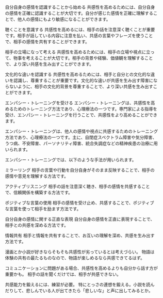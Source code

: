 自分自身の感情を認識することから始める
共感性を高めるためには、自分自身の感情を正確に認識することが大切です。自分が感じた感情を正確に理解することで、他人の感情にもより敏感になることができます。

聴くことを意識する
共感性を高めるには、相手の話を注意深く聴くことが重要です。相手が話している内容に注意を払い、共感の言葉やフレーズを使うことで、相手の感情を共有することができます。

相手の立場になって考える
共感性を高めるためには、相手の立場や視点に立って、物事を考えることが大切です。相手の背景や経験、価値観を理解することで、より深い共感を生み出すことができます。

文化的な違いを認識する
共感性を高めるためには、相手と自分との文化的な違いを認識し、尊重することが重要です。文化的な違いが共感を生み出す障害にならないように、相手の文化的背景を尊重することで、より深い共感を生み出すことができます。

エンパシー・トレーニングを受ける
エンパシー・トレーニングは、共感性を高めるためのトレーニング方法であり、心理療法の一つです。専門家による指導を受け、エンパシー・トレーニングを行うことで、共感性をより高めることができます。

エンパシー・トレーニングは、他人の感情や視点に共感するためのトレーニング方法であり、心理療法の一つです。主に、自閉症スペクトラム障害や気分障害、うつ病、不安障害、パーソナリティ障害、統合失調症などの精神疾患の治療に用いられます。

エンパシー・トレーニングでは、以下のような手法が用いられます。

ミラーリング
相手の言葉や行動を自分自身がそのまま反映することで、相手の感情や意見を理解する方法です。

アクティブリスニング
相手の話を注意深く聴き、相手の感情を共感することで、信頼関係を構築する方法です。

ポジティブな言葉の使用
相手の感情を受け止め、共感することで、ポジティブな言葉を使って相手を励ます方法です。

自分自身の感情に関する正直な表現
自分自身の感情を正直に表現することで、相手との共感を深める方法です。

情報共有
相手と情報を共有することで、お互いの理解を深め、共感を生み出す方法です。

漫画とか小説が好きならそもそも共感性が劣っているとは考えづらい。
物語は体験の共有の最たるものなので、物語が楽しめるなら共感できてるはず。

コミュニケーションに問題がある場合、共感性を高めるよりも自分から話す方が重要かも。
相手の話を聞くだけでは、相手が共感できない。

共感能力を鍛えるには、練習が必要。
特にとっさの連想を鍛える。小説を読んだりして、悲しんでいる人が出てきたら「悲しいな」と声に出してみるとか。
